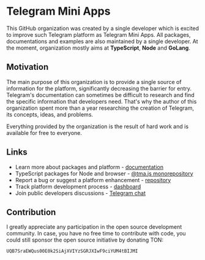 # Telegram Mini Apps

This GitHub organization was created by a single developer which is excited to improve such
Telegram platform as Telegram Mini Apps. All packages, documentations and examples are also maintained
by a single developer. At the moment, organization mostly aims at **TypeScript**, **Node** and **GoLang**.

## Motivation

The main purpose of this organization is to provide a single source of information for the platform, 
significantly decreasing the barrier for entry. Telegram's documentation can sometimes be difficult to 
research and find the specific information that developers need. That's why the author of this organization
spent more than a year researching the creation of Telegram, its concepts, ideas, and problems.

Everything provided by the organization is the result of hard work and is available for free to everyone.

## Links

- Learn more about packages and platform - [documentation](https://docs.telegram-mini-apps.com)
- TypeScript packages for Node and browser - [@tma.js monorepository](https://github.com/Telegram-Mini-Apps/tma.js)
- Report a bug or suggest a platform enhancement - [repository](https://github.com/Telegram-Mini-Apps/issues)
- Track platform development process - [dashboard](https://github.com/orgs/Telegram-Mini-Apps/projects/1)
- Join public developers discussions - [Telegram chat](https://t.me/twa_dev)

## Contribution

I greatly appreciate any participation in the open source development community. In case, you have no 
free time to contribute with code, you could still sponsor the open source initiative by donating TON: 

```
UQB7SraEWQus00E0k2SiAjXVIYzSGRJXIwF9ciYUM4tBIJMI
```
